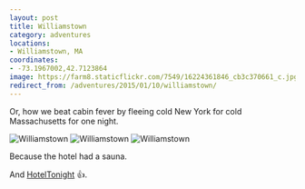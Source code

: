 ```yaml
---
layout: post
title: Williamstown
category: adventures
locations:
- Williamstown, MA
coordinates:
- -73.1967002,42.7123864
image: https://farm8.staticflickr.com/7549/16224361846_cb3c370661_c.jpg
redirect_from: /adventures/2015/01/10/williamstown/
---
```



Or, how we beat cabin fever by fleeing cold New York for cold Massachusetts for one night.

<div class="photos">

<img src="https://farm8.staticflickr.com/7552/16224361696_0295ce29c6_h.jpg" class="img-thirds" alt="Williamstown">

<img src="https://farm8.staticflickr.com/7549/16224361846_92a6a41e47_h.jpg" class="img-thirds" alt="Williamstown">

<img src="https://farm8.staticflickr.com/7545/16250268435_ae1b1647df_h.jpg" class="img-thirds" alt="Williamstown">
</div>

Because the hotel had a sauna.

And [HotelTonight](https://www.hoteltonight.com/) :+1:.
